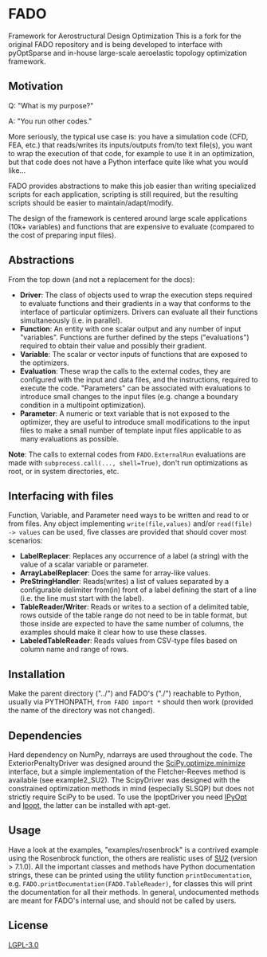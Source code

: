 # FADO
Framework for Aerostructural Design Optimization
This is a fork for the original FADO repository and is being developed to interface with pyOptSparse and in-house large-scale aeroelastic topology optimization framework.

## Motivation
Q: "What is my purpose?"

A: "You run other codes."

More seriously, the typical use case is:
you have a simulation code (CFD, FEA, etc.) that reads/writes its inputs/outputs from/to text file(s),
you want to wrap the execution of that code, for example to use it in an optimization,
but that code does not have a Python interface quite like what you would like...

FADO provides abstractions to make this job easier than writing specialized scripts for each application,
scripting is still required, but the resulting scripts should be easier to maintain/adapt/modify.

The design of the framework is centered around large scale applications (10k+ variables) and functions that are expensive to evaluate (compared to the cost of preparing input files).

## Abstractions
From the top down (and not a replacement for the docs):

- **Driver**: The class of objects used to wrap the execution steps required to evaluate functions and their gradients in a way that conforms to the interface of particular optimizers. Drivers can evaluate all their functions simultaneously (i.e. in parallel).
- **Function**: An entity with one scalar output and any number of input "variables". Functions are further defined by the steps ("evaluations") required to obtain their value and possibly their gradient.
- **Variable**: The scalar or vector inputs of functions that are exposed to the optimizers.
- **Evaluation**: These wrap the calls to the external codes, they are configured with the input and data files, and the instructions, required to execute the code. "Parameters" can be associated with evaluations to introduce small changes to the input files (e.g. change a boundary condition in a multipoint optimization).
- **Parameter**: A numeric or text variable that is not exposed to the optimizer, they are useful to introduce small modifications to the input files to make a small number of template input files applicable to as many evaluations as possible.

**Note**: The calls to external codes from `FADO.ExternalRun` evaluations are made with `subprocess.call(..., shell=True)`, don't run optimizations as root, or in system directories, etc.

## Interfacing with files
Function, Variable, and Parameter need ways to be written and read to or from files.
Any object implementing `write(file,values)` and/or `read(file) -> values` can be used, five classes are provided that should cover most scenarios:

- **LabelReplacer**: Replaces any occurrence of a label (a string) with the value of a scalar variable or parameter.
- **ArrayLabelReplacer**: Does the same for array-like values.
- **PreStringHandler**: Reads(writes) a list of values separated by a configurable delimiter from(in) front of a label defining the start of a line (i.e. the line must start with the label).
- **TableReader/Writer**: Reads or writes to a section of a delimited table, rows outside of the table range do not need to be in table format, but those inside are expected to have the same number of columns, the examples should make it clear how to use these classes.
- **LabeledTableReader**: Reads values from CSV-type files based on column name and range of rows.

## Installation
Make the parent directory ("../") and FADO's ("./") reachable to Python, usually via PYTHONPATH, `from FADO import *` should then work (provided the name of the directory was not changed).

## Dependencies
Hard dependency on NumPy, ndarrays are used throughout the code.
The ExteriorPenaltyDriver was designed around the [SciPy.optimize.minimize](https://docs.scipy.org/doc/scipy/reference/generated/scipy.optimize.minimize.html) interface, but a simple implementation of the Fletcher-Reeves method is available (see example2_SU2).
The ScipyDriver was designed with the constrained optimization methods in mind (especially SLSQP) but does not strictly require SciPy to be used.
To use the IpoptDriver you need [IPyOpt](https://github.com/g-braeunlich/IPyOpt) and [Ipopt](https://github.com/coin-or/Ipopt), the latter can be installed with apt-get.

## Usage
Have a look at the examples, "examples/rosenbrock" is a contrived example using the Rosenbrock function, the others are realistic uses of [SU2](https://su2code.github.io/) (version > 7.1.0).
All the important classes and methods have Python documentation strings, these can be printed using the utility function `printDocumentation`, e.g. `FADO.printDocumentation(FADO.TableReader)`, for classes this will print the documentation for all their methods.
In general, undocumented methods are meant for FADO's internal use, and should not be called by users.

## License
[LGPL-3.0](https://www.gnu.org/licenses/lgpl-3.0.html)

